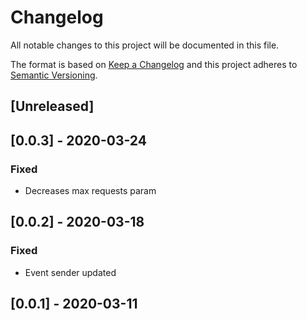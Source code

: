 # Changelog

All notable changes to this project will be documented in this file.

The format is based on [Keep a Changelog](http://keepachangelog.com/en/1.0.0/)
and this project adheres to [Semantic Versioning](http://semver.org/spec/v2.0.0.html).

## [Unreleased]

## [0.0.3] - 2020-03-24
### Fixed
- Decreases max requests param

## [0.0.2] - 2020-03-18
### Fixed
- Event sender updated

## [0.0.1] - 2020-03-11
